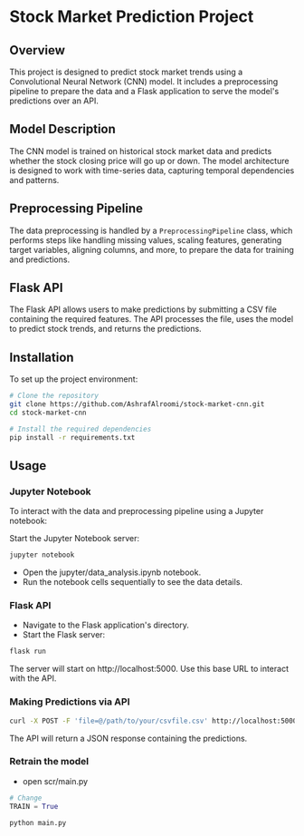 # Stock Market Prediction Project

## Overview

This project is designed to predict stock market trends using a Convolutional Neural Network (CNN) model. It includes a preprocessing pipeline to prepare the data and a Flask application to serve the model's predictions over an API.

## Model Description

The CNN model is trained on historical stock market data and predicts whether the stock closing price will go up or down. The model architecture is designed to work with time-series data, capturing temporal dependencies and patterns.

## Preprocessing Pipeline

The data preprocessing is handled by a `PreprocessingPipeline` class, which performs steps like handling missing values, scaling features, generating target variables, aligning columns, and more, to prepare the data for training and predictions.

## Flask API

The Flask API allows users to make predictions by submitting a CSV file containing the required features. The API processes the file, uses the model to predict stock trends, and returns the predictions.

## Installation

To set up the project environment:

```bash
# Clone the repository
git clone https://github.com/AshrafAlroomi/stock-market-cnn.git
cd stock-market-cnn

# Install the required dependencies
pip install -r requirements.txt
```
## Usage
### Jupyter Notebook
To interact with the data and preprocessing pipeline using a Jupyter notebook:

Start the Jupyter Notebook server:

```bash
jupyter notebook
```
- Open the jupyter/data_analysis.ipynb notebook.
- Run the notebook cells sequentially to see the data details.


### Flask API
- Navigate to the Flask application's directory.
- Start the Flask server:

```bash
flask run
```
The server will start on http://localhost:5000. Use this base URL to interact with the API.

### Making Predictions via API
```bash
curl -X POST -F 'file=@/path/to/your/csvfile.csv' http://localhost:5000/predict
```
The API will return a JSON response containing the predictions.


### Retrain the model
- open scr/main.py
```python
# Change 
TRAIN = True
```
```bash
python main.py
```



